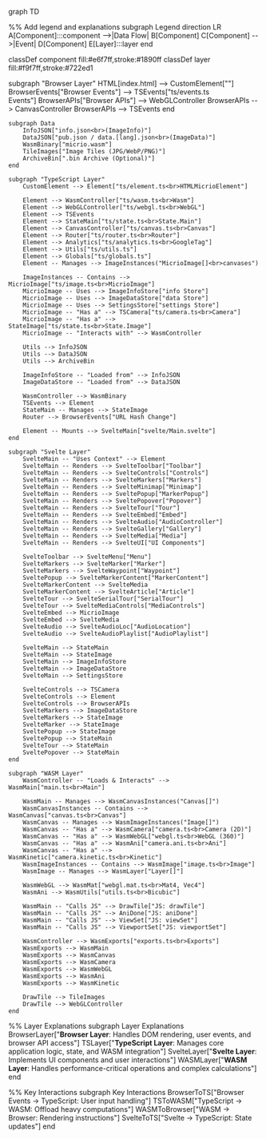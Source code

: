 graph TD

%% Add legend and explanations
subgraph Legend
    direction LR
    A[Component]:::component -->|Data Flow| B[Component]
    C[Component] -->|Event| D[Component]
    E[Layer]:::layer
end

classDef component fill:#e6f7ff,stroke:#1890ff
classDef layer fill:#f9f7ff,stroke:#722ed1

subgraph "Browser Layer"
    HTML[index.html] --> CustomElement["<micr-io>"]
    BrowserEvents["Browser Events"] --> TSEvents["ts/events.ts<br>Events"]
    BrowserAPIs["Browser APIs"] --> WebGLController
    BrowserAPIs --> CanvasController
    BrowserAPIs --> TSEvents
end

    subgraph Data
        InfoJSON["info.json<br>(ImageInfo)"]
        DataJSON["pub.json / data.[lang].json<br>(ImageData)"]
        WasmBinary["micrio.wasm"]
        TileImages["Image Tiles (JPG/WebP/PNG)"]
        ArchiveBin[".bin Archive (Optional)"]
    end

    subgraph "TypeScript Layer"
        CustomElement --> Element["ts/element.ts<br>HTMLMicrioElement"]
        
        Element --> WasmController["ts/wasm.ts<br>Wasm"]
        Element --> WebGLController["ts/webgl.ts<br>WebGL"]
        Element --> TSEvents
        Element --> StateMain["ts/state.ts<br>State.Main"]
        Element --> CanvasController["ts/canvas.ts<br>Canvas"]
        Element --> Router["ts/router.ts<br>Router"]
        Element --> Analytics["ts/analytics.ts<br>GoogleTag"]
        Element --> Utils["ts/utils.ts"]
        Element --> Globals["ts/globals.ts"]
        Element -- Manages --> ImageInstances("MicrioImage[]<br>canvases")

        ImageInstances -- Contains --> MicrioImage["ts/image.ts<br>MicrioImage"]
        MicrioImage -- Uses --> ImageInfoStore["info Store"]
        MicrioImage -- Uses --> ImageDataStore["data Store"]
        MicrioImage -- Uses --> SettingsStore["settings Store"]
        MicrioImage -- "Has a" --> TSCamera["ts/camera.ts<br>Camera"]
        MicrioImage -- "Has a" --> StateImage["ts/state.ts<br>State.Image"]
        MicrioImage -- "Interacts with" --> WasmController

        Utils --> InfoJSON
        Utils --> DataJSON
        Utils --> ArchiveBin

        ImageInfoStore -- "Loaded from" --> InfoJSON
        ImageDataStore -- "Loaded from" --> DataJSON

        WasmController --> WasmBinary
        TSEvents --> Element
        StateMain -- Manages --> StateImage
        Router --> BrowserEvents["URL Hash Change"]

        Element -- Mounts --> SvelteMain["svelte/Main.svelte"]
    end

    subgraph "Svelte Layer"
        SvelteMain -- "Uses Context" --> Element
        SvelteMain -- Renders --> SvelteToolbar["Toolbar"]
        SvelteMain -- Renders --> SvelteControls["Controls"]
        SvelteMain -- Renders --> SvelteMarkers["Markers"]
        SvelteMain -- Renders --> SvelteMinimap["Minimap"]
        SvelteMain -- Renders --> SveltePopup["MarkerPopup"]
        SvelteMain -- Renders --> SveltePopover["Popover"]
        SvelteMain -- Renders --> SvelteTour["Tour"]
        SvelteMain -- Renders --> SvelteEmbed["Embed"]
        SvelteMain -- Renders --> SvelteAudio["AudioController"]
        SvelteMain -- Renders --> SvelteGallery["Gallery"]
        SvelteMain -- Renders --> SvelteMedia["Media"]
        SvelteMain -- Renders --> SvelteUI["UI Components"]

        SvelteToolbar --> SvelteMenu["Menu"]
        SvelteMarkers --> SvelteMarker["Marker"]
        SvelteMarkers --> SvelteWaypoint["Waypoint"]
        SveltePopup --> SvelteMarkerContent["MarkerContent"]
        SvelteMarkerContent --> SvelteMedia
        SvelteMarkerContent --> SvelteArticle["Article"]
        SvelteTour --> SvelteSerialTour["SerialTour"]
        SvelteTour --> SvelteMediaControls["MediaControls"]
        SvelteEmbed --> MicrioImage
        SvelteEmbed --> SvelteMedia
        SvelteAudio --> SvelteAudioLoc["AudioLocation"]
        SvelteAudio --> SvelteAudioPlaylist["AudioPlaylist"]

        SvelteMain --> StateMain
        SvelteMain --> StateImage
        SvelteMain --> ImageInfoStore
        SvelteMain --> ImageDataStore
        SvelteMain --> SettingsStore

        SvelteControls --> TSCamera
        SvelteControls --> Element
        SvelteControls --> BrowserAPIs
        SvelteMarkers --> ImageDataStore
        SvelteMarkers --> StateImage
        SvelteMarker --> StateImage
        SveltePopup --> StateImage
        SveltePopup --> StateMain
        SvelteTour --> StateMain
        SveltePopover --> StateMain
    end

    subgraph "WASM Layer"
        WasmController -- "Loads & Interacts" --> WasmMain["main.ts<br>Main"]
        
        WasmMain -- Manages --> WasmCanvasInstances("Canvas[]")
        WasmCanvasInstances -- Contains --> WasmCanvas["canvas.ts<br>Canvas"]
        WasmCanvas -- Manages --> WasmImageInstances("Image[]")
        WasmCanvas -- "Has a" --> WasmCamera["camera.ts<br>Camera (2D)"]
        WasmCanvas -- "Has a" --> WasmWebGL["webgl.ts<br>WebGL (360)"]
        WasmCanvas -- "Has a" --> WasmAni["camera.ani.ts<br>Ani"]
        WasmCanvas -- "Has a" --> WasmKinetic["camera.kinetic.ts<br>Kinetic"]
        WasmImageInstances -- Contains --> WasmImage["image.ts<br>Image"]
        WasmImage -- Manages --> WasmLayer["Layer[]"]
        
        WasmWebGL --> WasmMat["webgl.mat.ts<br>Mat4, Vec4"]
        WasmAni --> WasmUtils["utils.ts<br>Bicubic"]
        
        WasmMain -- "Calls JS" --> DrawTile["JS: drawTile"]
        WasmMain -- "Calls JS" --> AniDone["JS: aniDone"]
        WasmMain -- "Calls JS" --> ViewSet["JS: viewSet"]
        WasmMain -- "Calls JS" --> ViewportSet["JS: viewportSet"]
        
        WasmController --> WasmExports["exports.ts<br>Exports"]
        WasmExports --> WasmMain
        WasmExports --> WasmCanvas
        WasmExports --> WasmCamera
        WasmExports --> WasmWebGL
        WasmExports --> WasmAni
        WasmExports --> WasmKinetic
        
        DrawTile --> TileImages
        DrawTile --> WebGLController
    end

%% Layer Explanations
subgraph Layer Explanations
    BrowserLayer["**Browser Layer**: Handles DOM rendering, user events, and browser API access"]
    TSLayer["**TypeScript Layer**: Manages core application logic, state, and WASM integration"]
    SvelteLayer["**Svelte Layer**: Implements UI components and user interactions"]
    WASMLayer["**WASM Layer**: Handles performance-critical operations and complex calculations"]
end

%% Key Interactions
subgraph Key Interactions
    BrowserToTS["Browser Events → TypeScript: User input handling"]
    TSToWASM["TypeScript → WASM: Offload heavy computations"]
    WASMToBrowser["WASM → Browser: Rendering instructions"]
    SvelteToTS["Svelte → TypeScript: State updates"]
end
